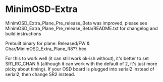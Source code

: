 # MinimOSD-Extra

MinimOSD_Extra_Plane_Pre_release_Beta was improved, please see
MinimOSD_Extra_Plane_Pre_release_Beta/README.txt
for changelog and build instructions

Prebuilt binary for plane: Released/FW & Char/MinimOSD_Extra_Plane_R8??.hex

For this to work well (it can still work ok-ish without), it's better to set SR1_RC_CHAN 5 
(although it can work with the default of 2, it's just more picky about timing). 
If your OSD board is plugged into serial2 instead of serial2, then change SR2 instead.

